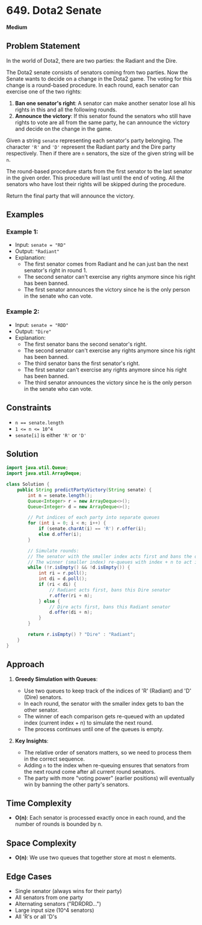 # 649. Dota2 Senate
**Medium**

## Problem Statement
In the world of Dota2, there are two parties: the Radiant and the Dire.

The Dota2 senate consists of senators coming from two parties. Now the Senate wants to decide on a change in the Dota2 game. The voting for this change is a round-based procedure. In each round, each senator can exercise one of the two rights:

1. **Ban one senator's right**: A senator can make another senator lose all his rights in this and all the following rounds.
2. **Announce the victory**: If this senator found the senators who still have rights to vote are all from the same party, he can announce the victory and decide on the change in the game.

Given a string `senate` representing each senator's party belonging. The character `'R'` and `'D'` represent the Radiant party and the Dire party respectively. Then if there are `n` senators, the size of the given string will be `n`.

The round-based procedure starts from the first senator to the last senator in the given order. This procedure will last until the end of voting. All the senators who have lost their rights will be skipped during the procedure.

Return the final party that will announce the victory. 

## Examples
### Example 1:
- Input: `senate = "RD"`
- Output: `"Radiant"`
- Explanation: 
  - The first senator comes from Radiant and he can just ban the next senator's right in round 1. 
  - The second senator can't exercise any rights anymore since his right has been banned. 
  - The first senator announces the victory since he is the only person in the senate who can vote.

### Example 2:
- Input: `senate = "RDD"`
- Output: `"Dire"`
- Explanation: 
  - The first senator bans the second senator's right.
  - The second senator can't exercise any rights anymore since his right has been banned.
  - The third senator bans the first senator's right.
  - The first senator can't exercise any rights anymore since his right has been banned.
  - The third senator announces the victory since he is the only person in the senate who can vote.

## Constraints
- `n == senate.length`
- `1 <= n <= 10^4`
- `senate[i]` is either `'R'` or `'D'`

## Solution
```java
import java.util.Queue;
import java.util.ArrayDeque;

class Solution {
    public String predictPartyVictory(String senate) {
        int n = senate.length();
        Queue<Integer> r = new ArrayDeque<>();
        Queue<Integer> d = new ArrayDeque<>();

        // Put indices of each party into separate queues
        for (int i = 0; i < n; i++) {
            if (senate.charAt(i) == 'R') r.offer(i);
            else d.offer(i);
        }

        // Simulate rounds:
        // The senator with the smaller index acts first and bans the other.
        // The winner (smaller index) re-queues with index + n to act in a future round.
        while (!r.isEmpty() && !d.isEmpty()) {
            int ri = r.poll();
            int di = d.poll();
            if (ri < di) {
                // Radiant acts first, bans this Dire senator
                r.offer(ri + n);
            } else {
                // Dire acts first, bans this Radiant senator
                d.offer(di + n);
            }
        }

        return r.isEmpty() ? "Dire" : "Radiant";
    }
}
```

## Approach
1. **Greedy Simulation with Queues**:
   - Use two queues to keep track of the indices of 'R' (Radiant) and 'D' (Dire) senators.
   - In each round, the senator with the smaller index gets to ban the other senator.
   - The winner of each comparison gets re-queued with an updated index (current index + n) to simulate the next round.
   - The process continues until one of the queues is empty.

2. **Key Insights**:
   - The relative order of senators matters, so we need to process them in the correct sequence.
   - Adding `n` to the index when re-queuing ensures that senators from the next round come after all current round senators.
   - The party with more "voting power" (earlier positions) will eventually win by banning the other party's senators.

## Time Complexity
- **O(n)**: Each senator is processed exactly once in each round, and the number of rounds is bounded by n.

## Space Complexity
- **O(n)**: We use two queues that together store at most n elements.

## Edge Cases
- Single senator (always wins for their party)
- All senators from one party
- Alternating senators ("RDRDRD...")
- Large input size (10^4 senators)
- All 'R's or all 'D's